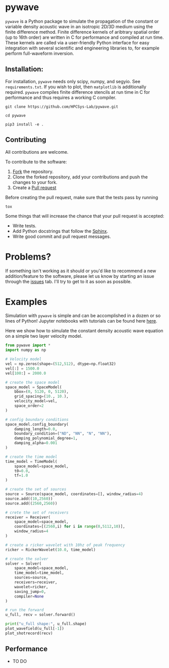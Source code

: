 # pywave

`pywave` is a Python package to simulate the propagation of the constant or variable density acoustic wave in an isotropic 2D/3D medium using the finite difference method. Finite difference kernels of aribtrary spatial order (up to 16th order) are written in C for performance and compiled at run time. These kernels are called via a user-friendly Python interface for easy integration with several scientific and engineering libraries to, for example perform full-waveform inversion. 

## Installation:

For installation, `pywave` needs only scipy, numpy, and segyio. See `requirements.txt`. If you wish to plot, then `matplotlib` is additionally required. `pywave` compiles finite difference stencils at run time in C for performance and thus requires a working C compiler.

`git clone https://github.com/HPCSys-Lab/pywave.git`

`cd pywave`

`pip3 install -e .`


## Contributing

All contributions are welcome.

To contribute to the software:

1. [Fork](https://docs.github.com/en/free-pro-team@latest/github/getting-started-with-github/fork-a-repo) the repository.
2. Clone the forked repository, add your contributions and push the changes to your fork.
3. Create a [Pull request](https://github.com/HPCSys-Lab/pywave/pulls)

Before creating the pull request, make sure that the tests pass by running 
```
tox
```
Some things that will increase the chance that your pull request is accepted:
-  Write tests.
- Add Python docstrings that follow the [Sphinx](https://sphinx-rtd-tutorial.readthedocs.io/en/latest/docstrings.html).
- Write good commit and pull request messages.


[style]: https://sphinx-rtd-tutorial.readthedocs.io/en/latest/docstrings.html

Problems?
==========

If something isn't working as it should or you'd like to recommend a new addition/feature to the software, please let us know by starting an issue through the [issues](https://github.com/HPCSys-Lab/pywave/issues) tab. I'll try to get to it as soon as possible.

Examples
========

Simulation with `pywave` is simple and can be accomplished in a dozen or so lines of Python! Jupyter notebooks with tutorials can be found here [here](https://github.com/HPCSys-Lab/pywave/tree/master/tutorial).

Here we show how to simulate the constant density acoustic wave equation on a simple two layer velocity model. 
```python
from pywave import *
import numpy as np

# Velocity model
vel = np.zeros(shape=(512,512), dtype=np.float32)
vel[:] = 1500.0
vel[100:] = 2000.0

# create the space model
space_model = SpaceModel(
    bbox=(0, 5120, 0, 5120),
    grid_spacing=(10., 10.),
    velocity_model=vel,
    space_order=2
)

# config boundary conditions
space_model.config_boundary(
    damping_length=0.0,
    boundary_condition=("ND", "NN", "N", "NN"),
    damping_polynomial_degree=1,
    damping_alpha=0.001
)

# create the time model
time_model = TimeModel(
    space_model=space_model,
    t0=0.0,
    tf=1.0
)

# create the set of sources
source = Source(space_model, coordinates=[], window_radius=4)
source.add((10,2560))
source.add((2560,2560))

# crete the set of receivers
receiver = Receiver(
    space_model=space_model,
    coordinates=[(2560,i) for i in range(0,5112,10)],
    window_radius=4
)

# create a ricker wavelet with 10hz of peak frequency
ricker = RickerWavelet(10.0, time_model)

# create the solver
solver = Solver(
    space_model=space_model,
    time_model=time_model,
    sources=source,
    receivers=receiver,
    wavelet=ricker,
    saving_jump=0,
    compiler=None
)

# run the forward
u_full, recv = solver.forward()

print("u_full shape:", u_full.shape)
plot_wavefield(u_full[-1])
plot_shotrecord(recv)
```

## Performance 

- TO DO 
